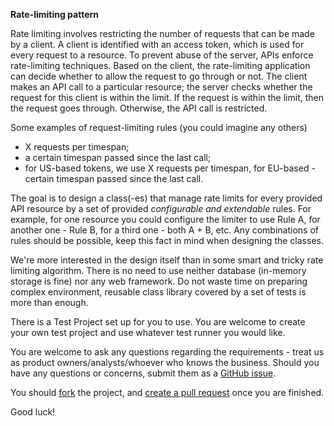 ﻿**Rate-limiting pattern**

Rate limiting involves restricting the number of requests that can be made by a client.
A client is identified with an access token, which is used for every request to a resource.
To prevent abuse of the server, APIs enforce rate-limiting techniques.
Based on the client, the rate-limiting application can decide whether to allow the request to go 
through or not.
The client makes an API call to a particular resource; the server checks whether the request for 
this client is within the limit.
If the request is within the limit, then the request goes through.
Otherwise, the API call is restricted.

Some examples of request-limiting rules (you could imagine any others)
* X requests per timespan;
* a certain timespan passed since the last call;
* for US-based tokens, we use X requests per timespan, for EU-based - certain timespan passed since the last call.

The goal is to design a class(-es) that manage rate limits for every provided API resource by a set 
of provided *configurable and extendable* rules. For example, for one resource you could configure 
the limiter to use Rule A, for another one - Rule B, for a third one - both A + B, etc.
Any combinations of rules should be possible, keep this fact in mind when designing the classes.

We're more interested in the design itself than in some smart and tricky rate limiting algorithm.
There is no need to use neither database (in-memory storage is fine) nor any web framework.
Do not waste time on preparing complex environment, reusable class library covered by a set of tests
is more than enough.

There is a Test Project set up for you to use. You are welcome to create your own test project and 
use whatever test runner you would like.   

You are welcome to ask any questions regarding the requirements - treat us as product 
owners/analysts/whoever who knows the business.
Should you have any questions or concerns, submit them as a
[GitHub issue](https://github.com/crexi-dev/rate-limiter/issues).

You should [fork](https://help.github.com/en/github/getting-started-with-github/fork-a-repo) 
the project, and [create a pull request](https://help.github.com/en/github/collaborating-with-issues-and-pull-requests/creating-a-pull-request-from-a-fork)
once you are finished.

Good luck!
